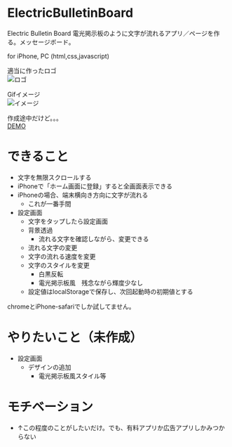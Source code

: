 # ElectricBulletinBoard
Electric Bulletin Board 電光掲示板のように文字が流れるアプリ／ページを作る。メッセージボード。

for iPhone, PC (html,css,javascript)

適当に作ったロゴ<br>
![ロゴ](https://sktn3.github.io/ElectricBulletinBoard/icon.jpg "ロゴ")

Gifイメージ<br>
![イメージ](https://sktn3.github.io/myPhoto/ElectricBulletinBoard_image.gif "イメージ")

作成途中だけど。。。<br>
[DEMO](https://sktn3.github.io/ElectricBulletinBoard/ElectricBulletinBoard.html)


# できること

- 文字を無限スクロールする
- iPhoneで「ホーム画面に登録」すると全画面表示できる
- iPhoneの場合、端末横向き方向に文字が流れる
  - これが一番手間
- 設定画面
  - 文字をタップしたら設定画面
  - 背景透過
    - 流れる文字を確認しながら、変更できる
  - 流れる文字の変更
  - 文字の流れる速度を変更
  - 文字のスタイルを変更
    - 白黒反転
    - 電光掲示板風　残念ながら輝度少なし
  - 設定値はlocalStorageで保存し、次回起動時の初期値とする

chromeとiPhone-safariでしか試してません。

# やりたいこと（未作成）

- 設定画面
  - デザインの追加
    - 電光掲示板風スタイル等


# モチベーション

- ↑この程度のことがしたいだけ。でも、有料アプリか広告アプリしかみつからない
